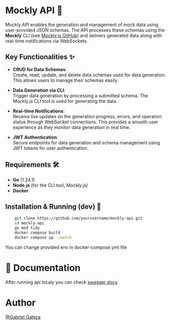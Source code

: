 # Mockly API 🚀

Mockly API enables the generation and management of mock data using user-provided JSON schemas. The API processes these schemas using the **Mockly** CLI (see [Mockly.js GitHub](https://github.com/YoungVigz/mockly-cli)) and delivers generated data along with real-time notifications via WebSockets.


## Key Functionalities ✨

- **CRUD for Data Schemas**:  
  Create, read, update, and delete data schemas used for data generation. This allows users to manage their schemas easily.

- **Data Generation via CLI**:  
  Trigger data generation by processing a submitted schema. The Mockly.js CLI tool is used for generating the data.
- **Real-time Notifications**:  
  Receive live updates on the generation progress, errors, and operation status through WebSocket connections. This provides a smooth user experience as they monitor data generation in real time.

- **JWT Authentication**:  
  Secure endpoints for data generation and schema management using JWT tokens for user authentication.


## Requirements 🛠️

- **Go** (1.24.1)
- **Node.js** (for the CLI tool, Mockly.js)
- **Docker**


## Installation & Running (dev) 🚀

```bash
    git clone https://github.com/yourusername/mockly-api.git
    cd mockly-api
    go mod tidy
    docker compose build
    docker compose up --watch
```

You can change provided env in docker-compose.yml file

# 📖 Documentation

After running api localy you can check [swagger docs](http://localhost:8080/api/docs/index.html) 


# Author
[@Gabriel Gałęza](https://github.com/YoungVigz)
